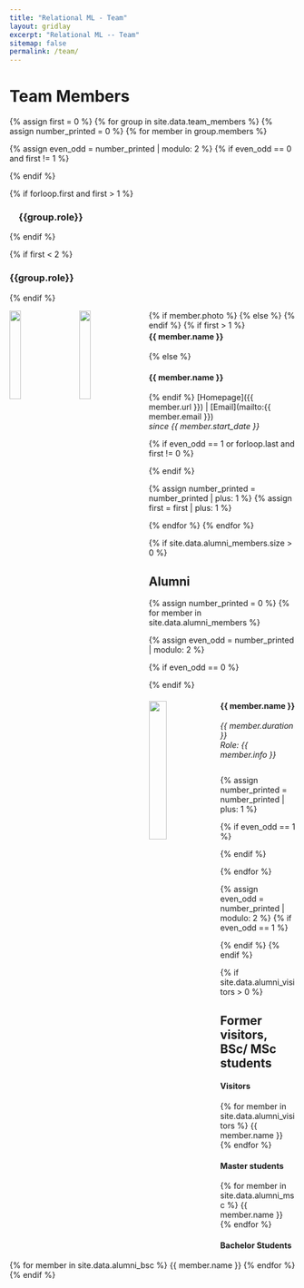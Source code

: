 ```yaml
---
title: "Relational ML - Team"
layout: gridlay
excerpt: "Relational ML -- Team"
sitemap: false
permalink: /team/
---
```


# Team Members

{% assign first = 0 %}
{% for group in site.data.team_members %}
{% assign number_printed = 0 %}
{% for member in group.members %}

{% assign even_odd = number_printed | modulo: 2 %}
{% if even_odd == 0 and first != 1 %}
<div class="row">
{% endif %}

{% if forloop.first and first > 1 %}
<h3 style="margin-left:16px;" >{{group.role}}</h3>
{% endif %}

<div class="col-sm-6 clearfix">

{% if first < 2 %}
<h3>{{group.role}}</h3>
{% endif %}

{% if member.photo %}
  <img src="{{ site.url }}{{ site.baseurl }}/images/team/{{ member.photo }}" 
  class="img-responsive" width="20%" style="float: left; margin: 0px 22px 24px 0;" />
{% else %}
  <img src="{{ site.url }}{{ site.baseurl }}/images/team/blank.jpg"
  class="img-responsive" width="20%" style="float: left; margin: 0px 22px 24px 0;" />
{% endif %}
{% if first > 1 %}
  <h4 style="margin-top:-11px;">{{ member.name }}</h4>
{% else %}
  <h4>{{ member.name }}</h4>
{% endif %}
  [Homepage]({{ member.url }})
  | [Email](mailto:{{ member.email }})
  <br>
  <i>since {{ member.start_date }}</i>
</div>

{% if even_odd == 1 or forloop.last and first != 0 %}
</div>
{% endif %}

{% assign number_printed = number_printed | plus: 1 %}
{% assign first = first | plus: 1 %}

{% endfor %}
{% endfor %}

{% if site.data.alumni_members.size > 0 %}

## Alumni

{% assign number_printed = 0 %}
{% for member in site.data.alumni_members %}

{% assign even_odd = number_printed | modulo: 2 %}

{% if even_odd == 0 %}
<div class="row">
{% endif %}

<div class="col-sm-6 clearfix">
  <img src="{{ site.url }}{{ site.baseurl }}/images/team/{{ member.photo }}" class="img-responsive" width="25%" style="float: left" />
  <h4>{{ member.name }}</h4>
  <i>{{ member.duration }} <br> Role: {{ member.info }}</i>
  <ul style="overflow: hidden">

  </ul>
</div>

{% assign number_printed = number_printed | plus: 1 %}

{% if even_odd == 1 %}
</div>
{% endif %}

{% endfor %}

{% assign even_odd = number_printed | modulo: 2 %}
{% if even_odd == 1 %}
</div>
{% endif %}
{% endif %}

{% if site.data.alumni_visitors > 0 %}
## Former visitors, BSc/ MSc students
<div class="row">

<div class="col-sm-4 clearfix">
<h4>Visitors</h4>
{% for member in site.data.alumni_visitors %}
{{ member.name }}
{% endfor %}
</div>

<div class="col-sm-4 clearfix">
<h4>Master students</h4>
{% for member in site.data.alumni_msc %}
{{ member.name }}
{% endfor %}
</div>

<div class="col-sm-4 clearfix">
<h4>Bachelor Students</h4>
{% for member in site.data.alumni_bsc %}
{{ member.name }}
{% endfor %}
</div>

</div>
{% endif %}
